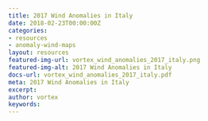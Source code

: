 ```yaml
---
title: 2017 Wind Anomalies in Italy
date: 2018-02-23T00:00:00Z
categories:
- resources
- anomaly-wind-maps
layout: resources
featured-img-url: vortex_wind_anomalies_2017_italy.png
featured-img-alt: 2017 Wind Anomalies in Italy
docs-url: vortex_wind_anomalies_2017_italy.pdf
meta: 2017 Wind Anomalies in Italy
excerpt: 
author: vortex
keywords: 
---
```


